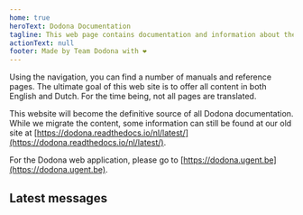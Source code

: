 ```yaml
---
home: true
heroText: Dodona Documentation
tagline: This web page contains documentation and information about the Dodona project.
actionText: null
footer: Made by Team Dodona with ❤️
---
```


Using the navigation, you can find a number of manuals and reference pages. The ultimate goal of this web site is to offer all content in both English and Dutch. For the time being, not all pages are translated.

This website will become the definitive source of all Dodona documentation. While we migrate the content, some information can still be found at our old site at [https://dodona.readthedocs.io/nl/latest/](https://dodona.readthedocs.io/nl/latest/).

For the Dodona web application, please go to [https://dodona.ugent.be](https://dodona.ugent.be).

## Latest messages